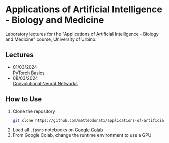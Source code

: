 # Applications of Artificial Intelligence - Biology and Medicine

Laboratory lectures for the "Applications of Artificial Intelligence - Biology and Medicine" course, University of Urbino.

## Lectures

- 01/03/2024 <br>
[PyTorch Basics](./notebooks/0-pytorch-basics.ipynb) <br>
- 08/03/2024 <br>
[Convolutional Neural Networks](./notebooks/1-cnns.ipynb)

## How to Use

1. Clone the repository
   ```bash
   git clone https://github.com/matteodonati/applications-of-artificial-intelligence-lab.git
2. Load all `.ipynb` notebooks on [Google Colab](https://colab.research.google.com/)
3. From Google Colab, change the runtime environment to use a GPU
